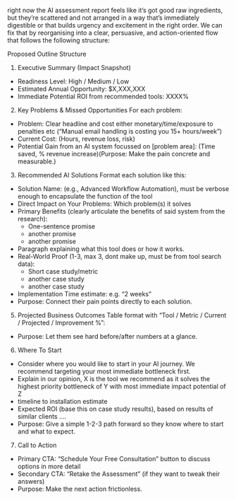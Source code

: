 right now the AI assessment report feels like it’s got good raw ingredients, but they’re scattered and not arranged in a way that’s immediately digestible or that builds urgency and excitement in the right order.
We can fix that by reorganising into a clear, persuasive, and action-oriented flow that follows the following structure:

Proposed Outline Structure
1. Executive Summary (Impact Snapshot)
* Readiness Level: High / Medium / Low
* Estimated Annual Opportunity: $X,XXX,XXX
* Immediate Potential ROI from recommended tools: XXXX%

2. Key Problems & Missed Opportunities
For each problem:
* Problem: Clear headline and cost either monetary/time/exposure to penalties etc (“Manual email handling is costing you 15+ hours/week”)
* Current Cost: (Hours, revenue loss, risk)
* Potential Gain from an AI system focussed on [problem area]: (Time saved, % revenue increase)(Purpose: Make the pain concrete and measurable.)

3. Recommended AI Solutions
Format each solution like this:
* Solution Name: (e.g., Advanced Workflow Automation), must be verbose enough to encapsulate the function of the tool
* Direct Impact on Your Problems: Which problem(s) it solves
* Primary Benefits (clearly articulate the benefits of said system from the research): 
    * One-sentence promise
    * another promise
    * another promise
* Paragraph explaining what this tool does or how it works. 
* Real-World Proof (1-3, max 3, dont make up, must be from tool search data): 
    * Short case study/metric
    * another case study
    * another case study
* Implementation Time estimate: e.g. “2 weeks”
* Purpose: Connect their pain points directly to each solution.

5. Projected Business Outcomes
Table format with “Tool / Metric / Current / Projected / Improvement %”:
* Purpose: Let them see hard before/after numbers at a glance.

6. Where To Start
* Consider where you would like to start in your AI journey. We recommend targeting your most immediate bottleneck first.
* Explain in our opinion, X is the tool we recommend as it solves the highest priority bottleneck of Y with most immediate impact potential of Z
* timeline to installation estimate
* Expected ROI (base this on case study results), based on results of similar clients ….
* Purpose: Give a simple 1-2-3 path forward so they know where to start and what to expect.

7. Call to Action
* Primary CTA: “Schedule Your Free Consultation” button to discuss options in more detail
* Secondary CTA: “Retake the Assessment” (if they want to tweak their answers)
* Purpose: Make the next action frictionless.


